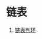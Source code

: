 # 链表

1. [链表判环](https://github.com/MrQuJL/nowcoder-algorithm-typical/blob/master/链表/01_链表判环.java "链表判环")













